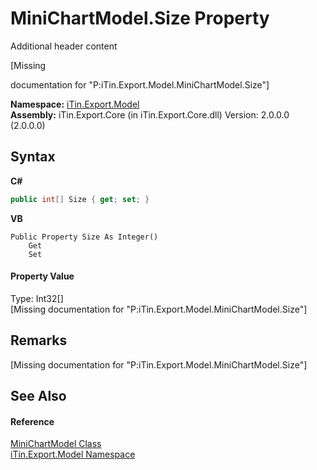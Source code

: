 # MiniChartModel.Size Property 
Additional header content 

\[Missing <summary> documentation for "P:iTin.Export.Model.MiniChartModel.Size"\]

**Namespace:**&nbsp;<a href="N_iTin_Export_Model">iTin.Export.Model</a><br />**Assembly:**&nbsp;iTin.Export.Core (in iTin.Export.Core.dll) Version: 2.0.0.0 (2.0.0.0)

## Syntax

**C#**<br />
``` C#
public int[] Size { get; set; }
```

**VB**<br />
``` VB
Public Property Size As Integer()
	Get
	Set
```


#### Property Value
Type: Int32[]<br />\[Missing <value> documentation for "P:iTin.Export.Model.MiniChartModel.Size"\]

## Remarks
\[Missing <remarks> documentation for "P:iTin.Export.Model.MiniChartModel.Size"\]

## See Also


#### Reference
<a href="T_iTin_Export_Model_MiniChartModel">MiniChartModel Class</a><br /><a href="N_iTin_Export_Model">iTin.Export.Model Namespace</a><br />